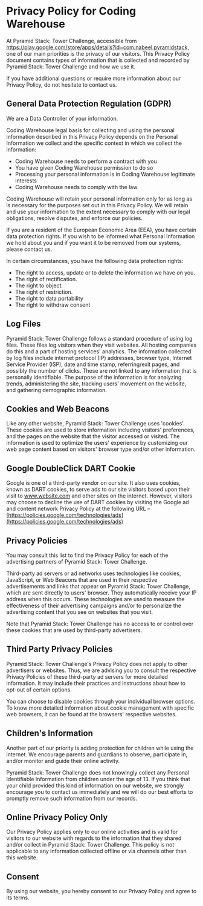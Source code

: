 Privacy Policy for Coding Warehouse
===================================

At Pyramid Stack: Tower Challenge, accessible from https://play.google.com/store/apps/details?id=com.nabeel.pyramidstack, one of our main priorities is the privacy of our visitors. This Privacy Policy document contains types of information that is collected and recorded by Pyramid Stack: Tower Challenge and how we use it.

If you have additional questions or require more information about our Privacy Policy, do not hesitate to contact us.

General Data Protection Regulation (GDPR)
-----------------------------------------

We are a Data Controller of your information.

Coding Warehouse legal basis for collecting and using the personal information described in this Privacy Policy depends on the Personal Information we collect and the specific context in which we collect the information:

*   Coding Warehouse needs to perform a contract with you
*   You have given Coding Warehouse permission to do so
*   Processing your personal information is in Coding Warehouse legitimate interests
*   Coding Warehouse needs to comply with the law

Coding Warehouse will retain your personal information only for as long as is necessary for the purposes set out in this Privacy Policy. We will retain and use your information to the extent necessary to comply with our legal obligations, resolve disputes, and enforce our policies.

If you are a resident of the European Economic Area (EEA), you have certain data protection rights. If you wish to be informed what Personal Information we hold about you and if you want it to be removed from our systems, please contact us.

In certain circumstances, you have the following data protection rights:

*   The right to access, update or to delete the information we have on you.
*   The right of rectification.
*   The right to object.
*   The right of restriction.
*   The right to data portability
*   The right to withdraw consent

Log Files
---------

Pyramid Stack: Tower Challenge follows a standard procedure of using log files. These files log visitors when they visit websites. All hosting companies do this and a part of hosting services' analytics. The information collected by log files include internet protocol (IP) addresses, browser type, Internet Service Provider (ISP), date and time stamp, referring/exit pages, and possibly the number of clicks. These are not linked to any information that is personally identifiable. The purpose of the information is for analyzing trends, administering the site, tracking users' movement on the website, and gathering demographic information.

Cookies and Web Beacons
-----------------------

Like any other website, Pyramid Stack: Tower Challenge uses 'cookies'. These cookies are used to store information including visitors' preferences, and the pages on the website that the visitor accessed or visited. The information is used to optimize the users' experience by customizing our web page content based on visitors' browser type and/or other information.

Google DoubleClick DART Cookie
------------------------------

Google is one of a third-party vendor on our site. It also uses cookies, known as DART cookies, to serve ads to our site visitors based upon their visit to www.website.com and other sites on the internet. However, visitors may choose to decline the use of DART cookies by visiting the Google ad and content network Privacy Policy at the following URL – [https://policies.google.com/technologies/ads](https://policies.google.com/technologies/ads)

Privacy Policies
----------------

You may consult this list to find the Privacy Policy for each of the advertising partners of Pyramid Stack: Tower Challenge.

Third-party ad servers or ad networks uses technologies like cookies, JavaScript, or Web Beacons that are used in their respective advertisements and links that appear on Pyramid Stack: Tower Challenge, which are sent directly to users' browser. They automatically receive your IP address when this occurs. These technologies are used to measure the effectiveness of their advertising campaigns and/or to personalize the advertising content that you see on websites that you visit.

Note that Pyramid Stack: Tower Challenge has no access to or control over these cookies that are used by third-party advertisers.

Third Party Privacy Policies
----------------------------

Pyramid Stack: Tower Challenge's Privacy Policy does not apply to other advertisers or websites. Thus, we are advising you to consult the respective Privacy Policies of these third-party ad servers for more detailed information. It may include their practices and instructions about how to opt-out of certain options.

You can choose to disable cookies through your individual browser options. To know more detailed information about cookie management with specific web browsers, it can be found at the browsers' respective websites.

Children's Information
----------------------

Another part of our priority is adding protection for children while using the internet. We encourage parents and guardians to observe, participate in, and/or monitor and guide their online activity.

Pyramid Stack: Tower Challenge does not knowingly collect any Personal Identifiable Information from children under the age of 13. If you think that your child provided this kind of information on our website, we strongly encourage you to contact us immediately and we will do our best efforts to promptly remove such information from our records.

Online Privacy Policy Only
--------------------------

Our Privacy Policy applies only to our online activities and is valid for visitors to our website with regards to the information that they shared and/or collect in Pyramid Stack: Tower Challenge. This policy is not applicable to any information collected offline or via channels other than this website.

Consent
-------

By using our website, you hereby consent to our Privacy Policy and agree to its terms.
